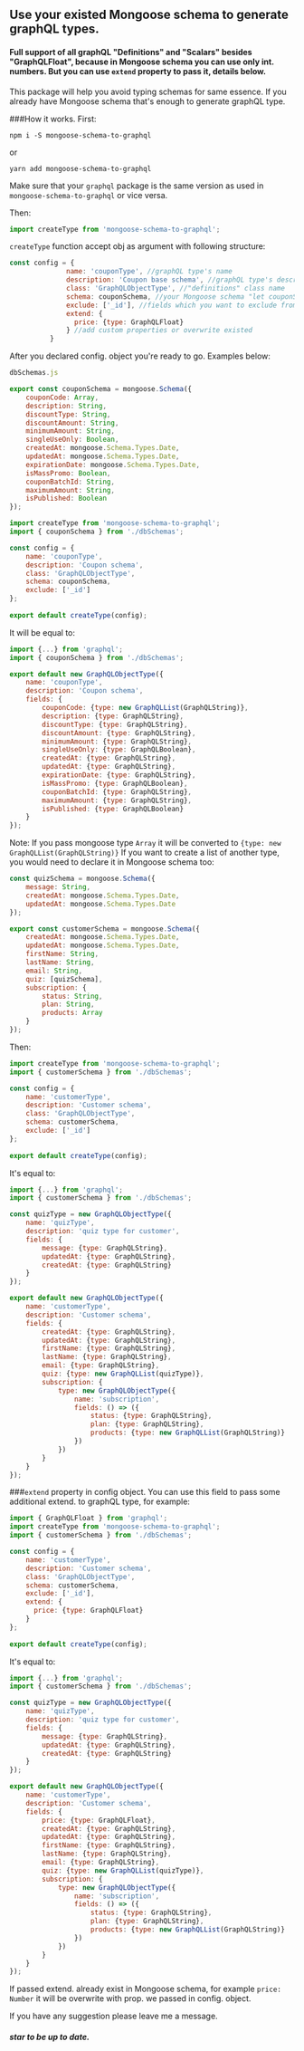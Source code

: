 ## Use your existed Mongoose schema to generate graphQL types.
#### Full support of all graphQL "Definitions" and "Scalars" besides "GraphQLFloat", because in Mongoose schema you can use only int. numbers. But you can use ```extend``` property to pass it, details below. 

This package will help you  avoid typing schemas for same essence.
If you already have Mongoose schema that's enough to generate graphQL type.

###How it works.
First:
~~~shell
npm i -S mongoose-schema-to-graphql
~~~

or

~~~shell
yarn add mongoose-schema-to-graphql
~~~

Make sure that your ```graphql``` package is the same version as used in ```mongoose-schema-to-graphql``` or vice versa.

Then:
~~~js
import createType from 'mongoose-schema-to-graphql';
~~~

`createType` function accept obj as argument with following structure:
~~~js
const config = {
              name: 'couponType', //graphQL type's name
              description: 'Coupon base schema', //graphQL type's description
              class: 'GraphQLObjectType', //"definitions" class name
              schema: couponSchema, //your Mongoose schema "let couponSchema = mongoose.Schema({...})"
              exclude: ['_id'], //fields which you want to exclude from mongoose schema
              extend: {
                price: {type: GraphQLFloat}
              } //add custom properties or overwrite existed
          }
~~~

After you declared config. object you're ready to go. Examples below:
~~~js
dbSchemas.js

export const couponSchema = mongoose.Schema({
    couponCode: Array,
    description: String,
    discountType: String,
    discountAmount: String,
    minimumAmount: String,
    singleUseOnly: Boolean,
    createdAt: mongoose.Schema.Types.Date,
    updatedAt: mongoose.Schema.Types.Date,
    expirationDate: mongoose.Schema.Types.Date,
    isMassPromo: Boolean,
    couponBatchId: String,
    maximumAmount: String,
    isPublished: Boolean
});
~~~

~~~js
import createType from 'mongoose-schema-to-graphql';
import { couponSchema } from './dbSchemas';

const config = {
    name: 'couponType',
    description: 'Coupon schema',
    class: 'GraphQLObjectType',
    schema: couponSchema,
    exclude: ['_id']
};
          
export default createType(config);
~~~
 
It will be equal to:
~~~js
import {...} from 'graphql';
import { couponSchema } from './dbSchemas';

export default new GraphQLObjectType({
    name: 'couponType',
    description: 'Coupon schema',
    fields: {
        couponCode: {type: new GraphQLList(GraphQLString)},
        description: {type: GraphQLString},
        discountType: {type: GraphQLString},
        discountAmount: {type: GraphQLString},
        minimumAmount: {type: GraphQLString},
        singleUseOnly: {type: GraphQLBoolean},
        createdAt: {type: GraphQLString},
        updatedAt: {type: GraphQLString},
        expirationDate: {type: GraphQLString},
        isMassPromo: {type: GraphQLBoolean},
        couponBatchId: {type: GraphQLString},
        maximumAmount: {type: GraphQLString},
        isPublished: {type: GraphQLBoolean}
    }
});
~~~

Note: If you pass mongoose type ```Array``` it will be converted to ```{type: new GraphQLList(GraphQLString)}```
If you want to create a list of another type, you would need to declare it in Mongoose schema too:
~~~js
const quizSchema = mongoose.Schema({
    message: String,
    createdAt: mongoose.Schema.Types.Date,
    updatedAt: mongoose.Schema.Types.Date
});

export const customerSchema = mongoose.Schema({
    createdAt: mongoose.Schema.Types.Date,
    updatedAt: mongoose.Schema.Types.Date,
    firstName: String,
    lastName: String,
    email: String,
    quiz: [quizSchema],
    subscription: {
        status: String,
        plan: String,
        products: Array
    }
});
~~~

Then: 
~~~js
import createType from 'mongoose-schema-to-graphql';
import { customerSchema } from './dbSchemas';

const config = {
    name: 'customerType',
    description: 'Customer schema',
    class: 'GraphQLObjectType',
    schema: customerSchema,
    exclude: ['_id']
};
          
export default createType(config);
~~~

It's equal to:
~~~js
import {...} from 'graphql';
import { customerSchema } from './dbSchemas';

const quizType = new GraphQLObjectType({
    name: 'quizType',
    description: 'quiz type for customer',
    fields: {
        message: {type: GraphQLString},
        updatedAt: {type: GraphQLString},
        createdAt: {type: GraphQLString}
    }
});

export default new GraphQLObjectType({
    name: 'customerType',
    description: 'Customer schema',
    fields: {
        createdAt: {type: GraphQLString},
        updatedAt: {type: GraphQLString},
        firstName: {type: GraphQLString},
        lastName: {type: GraphQLString},
        email: {type: GraphQLString},
        quiz: {type: new GraphQLList(quizType)},
        subscription: {
            type: new GraphQLObjectType({
                name: 'subscription',
                fields: () => ({
                    status: {type: GraphQLString},
                    plan: {type: GraphQLString},
                    products: {type: new GraphQLList(GraphQLString)}
                })
            })
        }
    }
});
~~~

###```extend``` property in config object.
You can use this field to pass some additional extend. to graphQL type, for example:
~~~js
import { GraphQLFloat } from 'graphql';
import createType from 'mongoose-schema-to-graphql';
import { customerSchema } from './dbSchemas';

const config = {
    name: 'customerType',
    description: 'Customer schema',
    class: 'GraphQLObjectType',
    schema: customerSchema,
    exclude: ['_id'],
    extend: {
      price: {type: GraphQLFloat}
    }
};
          
export default createType(config);
~~~

It's equal to:
~~~js
import {...} from 'graphql';
import { customerSchema } from './dbSchemas';

const quizType = new GraphQLObjectType({
    name: 'quizType',
    description: 'quiz type for customer',
    fields: {
        message: {type: GraphQLString},
        updatedAt: {type: GraphQLString},
        createdAt: {type: GraphQLString}
    }
});

export default new GraphQLObjectType({
    name: 'customerType',
    description: 'Customer schema',
    fields: {
        price: {type: GraphQLFloat},
        createdAt: {type: GraphQLString},
        updatedAt: {type: GraphQLString},
        firstName: {type: GraphQLString},
        lastName: {type: GraphQLString},
        email: {type: GraphQLString},
        quiz: {type: new GraphQLList(quizType)},
        subscription: {
            type: new GraphQLObjectType({
                name: 'subscription',
                fields: () => ({
                    status: {type: GraphQLString},
                    plan: {type: GraphQLString},
                    products: {type: new GraphQLList(GraphQLString)}
                })
            })
        }
    }
});
~~~

If passed extend. already exist in Mongoose schema, for example ```price: Number``` it will be overwrite with prop. we passed in config. object. 

If you have any suggestion please leave me a message.
##### star to be up to date.
